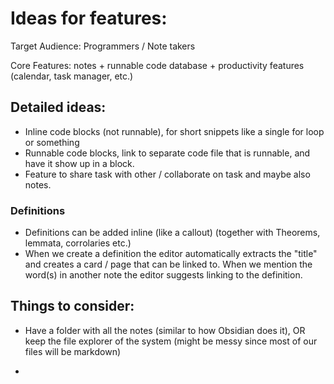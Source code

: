 # Ideas for features:

Target Audience: Programmers / Note takers

Core Features: notes + runnable code database + productivity features (calendar, task manager, etc.)

## Detailed ideas:

- Inline code blocks (not runnable), for short snippets like a single for loop or something
- Runnable code blocks, link to separate code file that is runnable, and have it show up in a block.
- Feature to share task with other / collaborate on task and maybe also notes.

### Definitions
- Definitions can be added inline (like a callout) (together with Theorems, lemmata, corrolaries etc.)
- When we create a definition the editor automatically extracts the "title" and creates a card / page that can be linked to. When we mention the word(s) in another note the editor suggests linking to the definition.





## Things to consider:

- Have a folder with all the notes (similar to how Obsidian does it), OR keep the file explorer of the system (might be messy since most of our files will be markdown)

-
